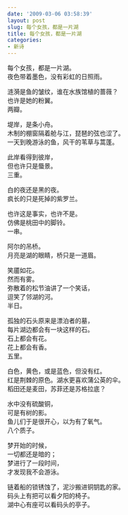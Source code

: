 ```yaml
---
date: '2009-03-06 03:58:39'
layout: post
slug: 每个女孩，都是一片湖
title: 每个女孩，都是一片湖
categories:
- 新诗
---
```

每个女孩，都是一片湖。  
夜色带着墨色，没有彩虹的日照雨。

涟漪是鱼的皱纹，谁在水族馆植的蔷薇？  
也许是她的粉翼。  
两瓣。

堤岸，是条小舟。  
木制的棚窗隔着舱与江，琵琶的弦也涩了。  
一天到晚游泳的鱼，风干的苇草与蒿蓬。

此岸看得到彼岸，  
但也许只是蜃景。  
三重。

白的夜还是黑的夜。  
疯长的只是死掉的紫罗兰。

也许这是事实，也许不是。  
仿佛是桃田中的脚铃。  
一串。

阿尔的吊桥。  
月亮是湖的眼睛，桥只是一道眉。

笑靥如花。  
然而有雾。  
弥散着的松节油讲了一个笑话，  
逗笑了邻湖的河。  
半日。

孤独的石头原来是漂泊者的墓，  
每片湖边都会有一块这样的石。  
石上都会有花。  
花上都会有香。  
五里。

白色，黄色，或是蓝色，但没有红。  
红是荆棘的原色。湖水更喜欢蒲公英的伞。  
稻田还是麦田，苏菲还是苏格拉底？

水中没有硫酸铜，  
可是有树的影。  
鱼儿们于是很开心，以为有了氧气。  
八个质子。

梦开始的时候，  
一切都还是暗的；  
梦进行了一段时间，  
才发现我不会游泳。

链着船的锁锈蚀了，泥沙搬进铜钥匙的家。  
码头上有把可以看夕阳的椅子。  
湖中心有座可以看码头的亭子。
